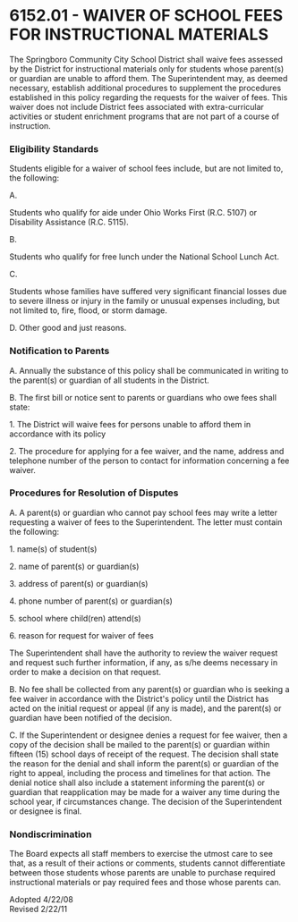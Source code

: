 6152.01 - WAIVER OF SCHOOL FEES FOR INSTRUCTIONAL MATERIALS
===========================================================

The Springboro Community City School District shall waive fees assessed
by the District for instructional materials only for students whose
parent(s) or guardian are unable to afford them. The Superintendent may,
as deemed necessary, establish additional procedures to supplement the
procedures established in this policy regarding the requests for the
waiver of fees. This waiver does not include District fees associated
with extra-curricular activities or student enrichment programs that are
not part of a course of instruction.

### Eligibility Standards

Students eligible for a waiver of school fees include, but are not
limited to, the following:

A.

Students who qualify for aide under Ohio Works First (R.C. 5107) or
Disability Assistance (R.C. 5115).

B.

Students who qualify for free lunch under the National School Lunch Act.

C.

Students whose families have suffered very significant financial losses
due to severe illness or injury in the family or unusual expenses
including, but not limited to, fire, flood, or storm damage.

D. Other good and just reasons.

### Notification to Parents

A. Annually the substance of this policy shall be communicated in
writing to the parent(s) or guardian of all students in the District.

B. The first bill or notice sent to parents or guardians who owe fees
shall state:

​1. The District will waive fees for persons unable to afford them in
accordance with its policy

​2. The procedure for applying for a fee waiver, and the name, address
and telephone number of the person to contact for information concerning
a fee waiver.

### Procedures for Resolution of Disputes

A. A parent(s) or guardian who cannot pay school fees may write a letter
requesting a waiver of fees to the Superintendent. The letter must
contain the following:

​1. name(s) of student(s)

​2. name of parent(s) or guardian(s)

​3. address of parent(s) or guardian(s)

​4. phone number of parent(s) or guardian(s)

​5. school where child(ren) attend(s)

​6. reason for request for waiver of fees

The Superintendent shall have the authority to review the waiver request
and request such further information, if any, as s/he deems necessary in
order to make a decision on that request.

B. No fee shall be collected from any parent(s) or guardian who is
seeking a fee waiver in accordance with the District's policy until the
District has acted on the initial request or appeal (if any is made),
and the parent(s) or guardian have been notified of the decision.

C. If the Superintendent or designee denies a request for fee waiver,
then a copy of the decision shall be mailed to the parent(s) or guardian
within fifteen (15) school days of receipt of the request. The decision
shall state the reason for the denial and shall inform the parent(s) or
guardian of the right to appeal, including the process and timelines for
that action. The denial notice shall also include a statement informing
the parent(s) or guardian that reapplication may be made for a waiver
any time during the school year, if circumstances change. The decision
of the Superintendent or designee is final.

### Nondiscrimination

The Board expects all staff members to exercise the utmost care to see
that, as a result of their actions or comments, students cannot
differentiate between those students whose parents are unable to
purchase required instructional materials or pay required fees and those
whose parents can.

Adopted 4/22/08\
 Revised 2/22/11
